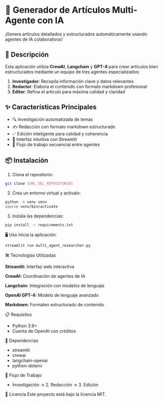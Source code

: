 # 📝 Generador de Artículos Multi-Agente con IA

¡Genera artículos detallados y estructurados automáticamente usando agentes de IA colaborativos!

## 🚀 Descripción

Esta aplicación utiliza **CrewAI**, **Langchain** y **GPT-4** para crear artículos bien estructurados mediante un equipo de tres agentes especializados:
1. **Investigador**: Recopila información clave y datos relevantes
2. **Redactor**: Elabora el contenido con formato markdown profesional
3. **Editor**: Refina el artículo para máxima calidad y claridad

## ✨ Características Principales

- 🔍 Investigación automatizada de temas
- ✍️ Redacción con formato markdown estructurado
- ✅ Edición inteligente para calidad y coherencia
- 🎨 Interfaz intuitiva con Streamlit
- 🤖 Flujo de trabajo secuencial entre agentes

## 📦 Instalación

1. Clona el repositorio:
```bash
git clone [URL_DEL_REPOSITORIO]
```

2. Crea un entorno virtual y activalo:
```bash
python -m venv venv
source venv/bin/activate
```

3. Instala las dependencias:
```bash
pip install -r requirements.txt
```

🖥️ Uso
Inicia la aplicación:
```bash
streamlit run multi_agent_researcher.py
```

🛠️ Tecnologías Utilizadas

**Streamlit:** Interfaz web interactiva

**CrewAI:** Coordinación de agentes de IA

**Langchain:** Integración con modelos de lenguaje

**OpenAI GPT-4:** Modelo de lenguaje avanzado

**Markdown:** Formateo estructurado de contenido

📋 Requisitos
- Python 3.9+
- Cuenta de OpenAI con créditos

📌 Dependencias
- streamlit
- crewai
- langchain-openai
- python-dotenv


🔄 Flujo de Trabajo
- Investigación → 2. Redacción → 3. Edición


📝 Licencia
Este proyecto está bajo la licencia MIT.